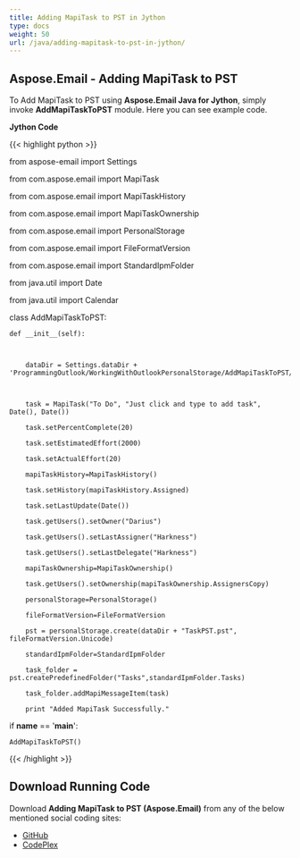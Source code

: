 ```yaml
---
title: Adding MapiTask to PST in Jython
type: docs
weight: 50
url: /java/adding-mapitask-to-pst-in-jython/
---
```


## **Aspose.Email - Adding MapiTask to PST**
To Add MapiTask to PST using **Aspose.Email Java for Jython**, simply invoke **AddMapiTaskToPST** module. Here you can see example code.

**Jython Code**

{{< highlight python >}}

 from aspose-email import Settings

from com.aspose.email import MapiTask

from com.aspose.email import MapiTaskHistory

from com.aspose.email import MapiTaskOwnership

from com.aspose.email import PersonalStorage

from com.aspose.email import FileFormatVersion

from com.aspose.email import StandardIpmFolder

from java.util import Date

from java.util import Calendar

class AddMapiTaskToPST:

    def __init__(self):



        dataDir = Settings.dataDir + 'ProgrammingOutlook/WorkingWithOutlookPersonalStorage/AddMapiTaskToPST/'



        task = MapiTask("To Do", "Just click and type to add task", Date(), Date())

        task.setPercentComplete(20)

        task.setEstimatedEffort(2000)

        task.setActualEffort(20)

        mapiTaskHistory=MapiTaskHistory()

        task.setHistory(mapiTaskHistory.Assigned)

        task.setLastUpdate(Date())

        task.getUsers().setOwner("Darius")

        task.getUsers().setLastAssigner("Harkness")

        task.getUsers().setLastDelegate("Harkness")

        mapiTaskOwnership=MapiTaskOwnership()

        task.getUsers().setOwnership(mapiTaskOwnership.AssignersCopy)

        personalStorage=PersonalStorage()

        fileFormatVersion=FileFormatVersion

        pst = personalStorage.create(dataDir + "TaskPST.pst", fileFormatVersion.Unicode)

        standardIpmFolder=StandardIpmFolder

        task_folder = pst.createPredefinedFolder("Tasks",standardIpmFolder.Tasks)

        task_folder.addMapiMessageItem(task)

        print "Added MapiTask Successfully."





if __name__ == '__main__':        

    AddMapiTaskToPST()

{{< /highlight >}}
## **Download Running Code**
Download **Adding MapiTask to PST (Aspose.Email)** from any of the below mentioned social coding sites:

- [GitHub](https://github.com/aspose-email/Aspose.Email-for-Java/releases/tag/Aspose.Email_Java_for_Jython-v1.0)
- [CodePlex](https://asposeemailjavajython.codeplex.com/releases/view/620655)
